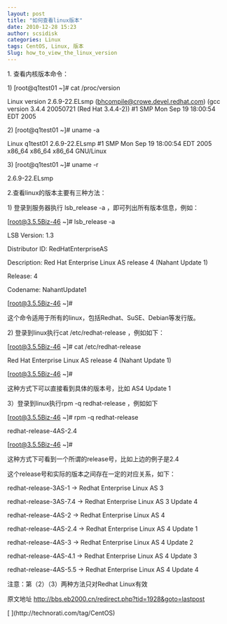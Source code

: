 ```yaml
---
layout: post
title: "如何查看linux版本"
date: 2010-12-28 15:23
author: scsidisk
categories: Linux
tags: CentOS, Linux, 版本
Slug: how_to_view_the_linux_version
---
```


​1. 查看内核版本命令：

​1) [root@q1test01 \~]\# cat /proc/version

Linux version 2.6.9-22.ELsmp (bhcompile@crowe.devel.redhat.com) (gcc
version 3.4.4 20050721 (Red Hat 3.4.4-2)) \#1 SMP Mon Sep 19 18:00:54
EDT 2005

​2) [root@q1test01 \~]\# uname -a

Linux q1test01 2.6.9-22.ELsmp \#1 SMP Mon Sep 19 18:00:54 EDT 2005
x86\_64 x86\_64 x86\_64 GNU/Linux

​3) [root@q1test01 \~]\# uname -r

2.6.9-22.ELsmp

2.查看linux的版本主要有三种方法：

​1) 登录到服务器执行 lsb\_release -a ，即可列出所有版本信息，例如：

[root@3.5.5Biz-46 \~]\# lsb\_release -a

LSB Version: 1.3

Distributor ID: RedHatEnterpriseAS

Description: Red Hat Enterprise Linux AS release 4 (Nahant Update 1)

Release: 4

Codename: NahantUpdate1

[root@3.5.5Biz-46 \~]\#

这个命令适用于所有的linux，包括Redhat、SuSE、Debian等发行版。

​2) 登录到linux执行cat /etc/redhat-release ，例如如下：

[root@3.5.5Biz-46 \~]\# cat /etc/redhat-release

Red Hat Enterprise Linux AS release 4 (Nahant Update 1)

[root@3.5.5Biz-46 \~]\#

这种方式下可以直接看到具体的版本号，比如 AS4 Update 1

3）登录到linux执行rpm -q redhat-release ，例如如下

[root@3.5.5Biz-46 \~]\# rpm -q redhat-release

redhat-release-4AS-2.4

[root@3.5.5Biz-46 \~]\#

这种方式下可看到一个所谓的release号，比如上边的例子是2.4

这个release号和实际的版本之间存在一定的对应关系，如下：

redhat-release-3AS-1 -\> Redhat Enterprise Linux AS 3

redhat-release-3AS-7.4 -\> Redhat Enterprise Linux AS 3 Update 4

redhat-release-4AS-2 -\> Redhat Enterprise Linux AS 4

redhat-release-4AS-2.4 -\> Redhat Enterprise Linux AS 4 Update 1

redhat-release-4AS-3 -\> Redhat Enterprise Linux AS 4 Update 2

redhat-release-4AS-4.1 -\> Redhat Enterprise Linux AS 4 Update 3

redhat-release-4AS-5.5 -\> Redhat Enterprise Linux AS 4 Update 4

注意：第（2）（3）两种方法只对Redhat Linux有效

原文地址 http://bbs.eb2000.cn/redirect.php?tid=1928&goto=lastpost

<div class="posttagsblock">
[ ](http://technorati.com/tag/CentOS)

</div>

